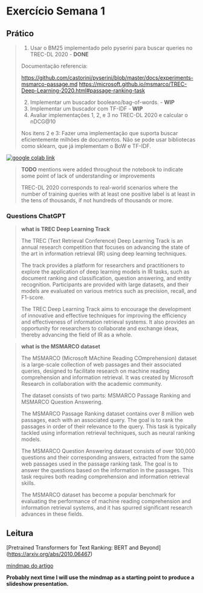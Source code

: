 # Exercício Semana 1

## Prático

> 1. Usar o BM25 implementado pelo pyserini para buscar queries no TREC-DL 2020 - **DONE**
> 
> Documentação referencia: 
> 
> https://github.com/castorini/pyserini/blob/master/docs/experiments-msmarco-passage.md
> https://microsoft.github.io/msmarco/TREC-Deep-Learning-2020.html#passage-ranking-task
>
> 2. Implementar um buscador booleano/bag-of-words. - **WIP**
> 3. Implementar um buscador com TF-IDF - **WIP**
> 4. Avaliar implementações 1, 2, e 3 no TREC-DL 2020 e calcular o nDCG@10
>
> Nos itens 2 e 3:
> Fazer uma implementação que suporta buscar eficientemente milhões de documentos.
> Não se pode usar bibliotecas como sklearn, que já implementam o BoW e TF-IDF.

[![google colab link](https://colab.research.google.com/assets/colab-badge.svg)](https://colab.research.google.com/github/tcvieira/IA368-DD-012023/blob/main/assingments/01/notebook.ipynb)

> **TODO** mentions were added throughout the notebook to indicate some point of lack of understanding or improvements
>
> TREC-DL 2020 corresponds to real-world scenarios where  the number of training queries with at least one positive label is at least in the tens of thousands, if not hundreds of thousands or more.

### Questions ChatGPT

> **what is TREC Deep Learning Track**
>
> The TREC (Text Retrieval Conference) Deep Learning Track is an annual research competition that focuses on advancing the state of the art in information retrieval (IR) using deep learning techniques.
>
> The track provides a platform for researchers and practitioners to explore the application of deep learning models in IR tasks, such as document ranking and classification, question answering, and entity recognition. Participants are provided with large datasets, and their models are evaluated on various metrics such as precision, recall, and F1-score.
>
> The TREC Deep Learning Track aims to encourage the development of innovative and effective techniques for improving the efficiency and effectiveness of information retrieval systems. It also provides an opportunity for researchers to collaborate and exchange ideas, thereby advancing the field of IR as a whole.

> **what is the MSMARCO dataset**
> 
> The MSMARCO (Microsoft MAchine Reading COmprehension) dataset is a large-scale collection of web passages and their associated queries, designed to facilitate research on machine reading comprehension and information retrieval. It was created by Microsoft Research in collaboration with the academic community.
>
> The dataset consists of two parts: MSMARCO Passage Ranking and MSMARCO Question Answering.
>
> The MSMARCO Passage Ranking dataset contains over 8 million web passages, each with an associated query. The goal is to rank the passages in order of their relevance to the query. This task is typically tackled using information retrieval techniques, such as neural ranking models.
>
> The MSMARCO Question Answering dataset consists of over 100,000 questions and their corresponding answers, extracted from the same web passages used in the passage ranking task. The goal is to answer the questions based on the information in the passages. This task requires both reading comprehension and information retrieval skills.
>
> The MSMARCO dataset has become a popular benchmark for evaluating the performance of machine reading comprehension and information retrieval systems, and it has spurred significant research advances in these fields.

## Leitura

[Pretrained Transformers for Text Ranking: BERT and Beyond] (https://arxiv.org/abs/2010.06467)

[mindmap do artigo](https://mm.tt/map/2632463217?t=Sc3uBhKfwT)

**Probably next time I will use the mindmap as a starting point to produce a slideshow presentation.**
